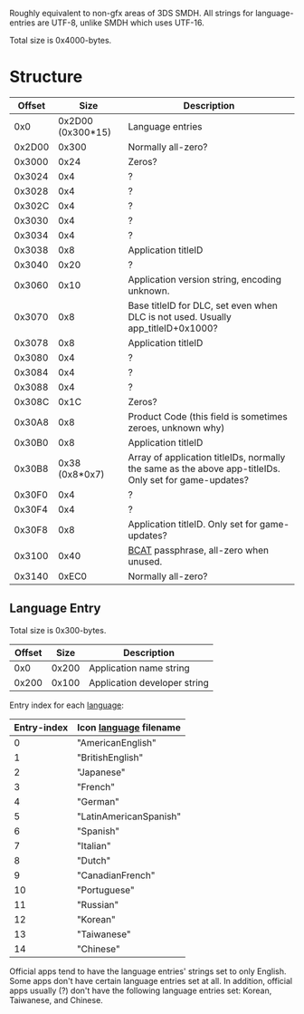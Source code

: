 Roughly equivalent to non-gfx areas of 3DS SMDH. All strings for
language-entries are UTF-8, unlike SMDH which uses UTF-16.

Total size is
0x4000-bytes.

# Structure

| Offset | Size               | Description                                                                                            |
| ------ | ------------------ | ------------------------------------------------------------------------------------------------------ |
| 0x0    | 0x2D00 (0x300\*15) | Language entries                                                                                       |
| 0x2D00 | 0x300              | Normally all-zero?                                                                                     |
| 0x3000 | 0x24               | Zeros?                                                                                                 |
| 0x3024 | 0x4                | ?                                                                                                      |
| 0x3028 | 0x4                | ?                                                                                                      |
| 0x302C | 0x4                | ?                                                                                                      |
| 0x3030 | 0x4                | ?                                                                                                      |
| 0x3034 | 0x4                | ?                                                                                                      |
| 0x3038 | 0x8                | Application titleID                                                                                    |
| 0x3040 | 0x20               | ?                                                                                                      |
| 0x3060 | 0x10               | Application version string, encoding unknown.                                                          |
| 0x3070 | 0x8                | Base titleID for DLC, set even when DLC is not used. Usually app\_titleID+0x1000?                      |
| 0x3078 | 0x8                | Application titleID                                                                                    |
| 0x3080 | 0x4                | ?                                                                                                      |
| 0x3084 | 0x4                | ?                                                                                                      |
| 0x3088 | 0x4                | ?                                                                                                      |
| 0x308C | 0x1C               | Zeros?                                                                                                 |
| 0x30A8 | 0x8                | Product Code (this field is sometimes zeroes, unknown why)                                             |
| 0x30B0 | 0x8                | Application titleID                                                                                    |
| 0x30B8 | 0x38 (0x8\*0x7)    | Array of application titleIDs, normally the same as the above app-titleIDs. Only set for game-updates? |
| 0x30F0 | 0x4                | ?                                                                                                      |
| 0x30F4 | 0x4                | ?                                                                                                      |
| 0x30F8 | 0x8                | Application titleID. Only set for game-updates?                                                        |
| 0x3100 | 0x40               | [BCAT](BCAT%20Content%20Container.md "wikilink") passphrase, all-zero when unused.                     |
| 0x3140 | 0xEC0              | Normally all-zero?                                                                                     |

## Language Entry

Total size is 0x300-bytes.

| Offset | Size  | Description                  |
| ------ | ----- | ---------------------------- |
| 0x0    | 0x200 | Application name string      |
| 0x200  | 0x100 | Application developer string |

Entry index for each
[language](Settings%20services#LanguageCode.md##LanguageCode "wikilink"):

| Entry-index | Icon [language](NCA%20Content%20FS#FS-type3.md##FS-type3 "wikilink") filename |
| ----------- | ----------------------------------------------------------------------------- |
| 0           | "AmericanEnglish"                                                             |
| 1           | "BritishEnglish"                                                              |
| 2           | "Japanese"                                                                    |
| 3           | "French"                                                                      |
| 4           | "German"                                                                      |
| 5           | "LatinAmericanSpanish"                                                        |
| 6           | "Spanish"                                                                     |
| 7           | "Italian"                                                                     |
| 8           | "Dutch"                                                                       |
| 9           | "CanadianFrench"                                                              |
| 10          | "Portuguese"                                                                  |
| 11          | "Russian"                                                                     |
| 12          | "Korean"                                                                      |
| 13          | "Taiwanese"                                                                   |
| 14          | "Chinese"                                                                     |

Official apps tend to have the language entries' strings set to only
English. Some apps don't have certain language entries set at all. In
addition, official apps usually (?) don't have the following language
entries set: Korean, Taiwanese, and Chinese.
